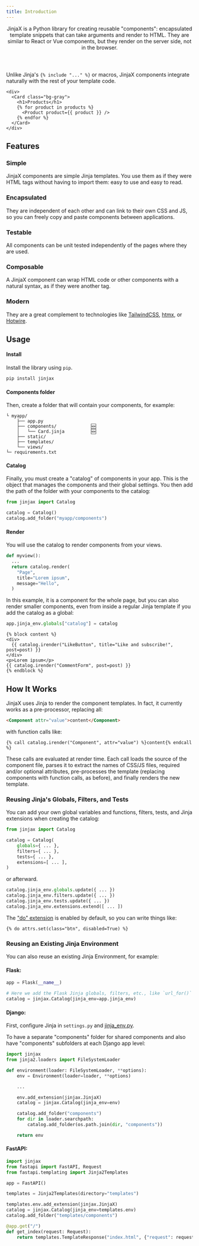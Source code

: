 ```yaml
---
title: Introduction
---
```


<Header title="Introduction">
JinjaX is a Python library for creating reusable "components": encapsulated template snippets that can take arguments and render to HTML. They are similar to React or Vue components, but they render on the server side, not in the browser.
</Header>

Unlike Jinja's `{% include "..." %}` or macros, JinjaX components integrate naturally with the rest of your template code.

```html+jinja
<div>
  <Card class="bg-gray">
    <h1>Products</h1>
    {% for product in products %}
      <Product product={{ product }} />
    {% endfor %}
  </Card>
</div>
```

## Features

### Simple

JinjaX components are simple Jinja templates. You use them as if they were HTML tags without having to import them: easy to use and easy to read.

### Encapsulated

They are independent of each other and can link to their own CSS and JS, so you can freely copy and paste components between applications.

### Testable

All components can be unit tested independently of the pages where they are used.

### Composable

A JinjaX component can wrap HTML code or other components with a natural syntax, as if they were another tag.

### Modern

They are a great complement to technologies like [TailwindCSS](https://tailwindcss.com/), [htmx](https://htmx.org/), or [Hotwire](https://hotwired.dev/).

## Usage

#### Install

Install the library using `pip`.

```bash
pip install jinjax
```

#### Components folder

Then, create a folder that will contain your components, for example:

```
└ myapp/
    ├── app.py
    ├── components/             🆕
    │   └── Card.jinja          🆕
    ├── static/
    ├── templates/
    └── views/
└─ requirements.txt
```

#### Catalog

Finally, you must create a "catalog" of components in your app. This is the object that manages the components and their global settings. You then add the path of the folder with your components to the catalog:

```python
from jinjax import Catalog

catalog = Catalog()
catalog.add_folder("myapp/components")
```

#### Render

You will use the catalog to render components from your views.

```python
def myview():
  ...
  return catalog.render(
    "Page",
    title="Lorem ipsum",
    message="Hello",
  )
```

In this example, it is a component for the whole page, but you can also render smaller components, even from inside a regular Jinja template if you add the catalog as a global:

```python
app.jinja_env.globals["catalog"] = catalog
```

```html+jinja
{% block content %}
<div>
  {{ catalog.irender("LikeButton", title="Like and subscribe!", post=post) }}
</div>
<p>Lorem ipsum</p>
{{ catalog.irender("CommentForm", post=post) }}
{% endblock %}
```

## How It Works

JinjaX uses Jinja to render the component templates. In fact, it currently works as a pre-processor, replacing all:

```html
<Component attr="value">content</Component>
```

with function calls like:

```html+jinja
{% call catalog.irender("Component", attr="value") %}content{% endcall %}
```

These calls are evaluated at render time. Each call loads the source of the component file, parses it to extract the names of CSS/JS files, required and/or optional attributes, pre-processes the template (replacing components with function calls, as before), and finally renders the new template.

### Reusing Jinja's Globals, Filters, and Tests

You can add your own global variables and functions, filters, tests, and Jinja extensions when creating the catalog:

```python
from jinjax import Catalog

catalog = Catalog(
    globals={ ... },
    filters={ ... },
    tests={ ... },
    extensions=[ ... ],
)
```

or afterward.

```python
catalog.jinja_env.globals.update({ ... })
catalog.jinja_env.filters.update({ ... })
catalog.jinja_env.tests.update({ ... })
catalog.jinja_env.extensions.extend([ ... ])
```

The ["do" extension](https://jinja.palletsprojects.com/en/3.0.x/extensions/#expression-statement) is enabled by default, so you can write things like:

```html+jinja
{% do attrs.set(class="btn", disabled=True) %}
```

### Reusing an Existing Jinja Environment

You can also reuse an existing Jinja Environment, for example:

#### Flask:

```python
app = Flask(__name__)

# Here we add the Flask Jinja globals, filters, etc., like `url_for()`
catalog = jinjax.Catalog(jinja_env=app.jinja_env)
```

#### Django:

First, configure Jinja in `settings.py` and [jinja_env.py](https://docs.djangoproject.com/en/5.0/topics/templates/#django.template.backends.jinja2.Jinja2).

To have a separate "components" folder for shared components and also have "components" subfolders at each Django app level:

```python
import jinjax
from jinja2.loaders import FileSystemLoader

def environment(loader: FileSystemLoader, **options):
    env = Environment(loader=loader, **options)

    ...

    env.add_extension(jinjax.JinjaX)
    catalog = jinjax.Catalog(jinja_env=env)

    catalog.add_folder("components")
    for dir in loader.searchpath:
        catalog.add_folder(os.path.join(dir, "components"))

    return env
```

#### FastAPI:

```python
import jinjax
from fastapi import FastAPI, Request
from fastapi.templating import Jinja2Templates

app = FastAPI()

templates = Jinja2Templates(directory="templates")

templates.env.add_extension(jinjax.JinjaX)
catalog = jinjax.Catalog(jinja_env=templates.env)
catalog.add_folder("templates/components")

@app.get("/")
def get_index(request: Request):
    return templates.TemplateResponse("index.html", {"request": request})
```
